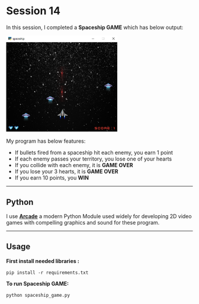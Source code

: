 # Session 14

In this session, I completed a **Spaceship GAME** which has below output:
  
<img src="photos\game.png" width="300">

My program has below features:

- If bullets fired from a spaceship hit each enemy, you earn 1 point
- If each enemy passes your territory, you lose one of your hearts
- If you collide with each enemy, it is **GAME OVER**
- If you lose your 3 hearts, it is **GAME OVER** 
- If you earn 10 points, you **WIN**




---
## Python

I use [**Arcade**](https://api.arcade.academy/en/latest/get_started.html) a modern Python Module used widely for developing 2D video games with compelling graphics and sound for these program.

---
## Usage

**First install needed libraries :**
```
pip install -r requirements.txt
```

**To run Spaceship GAME:**

```
python spaceship_game.py
```


